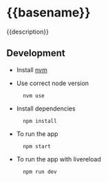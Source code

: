 # {{basename}}

{{description}}

## Development

* Install [nvm](https://github.com/creationix/nvm)
* Use correct node version

        nvm use

* Install dependencies

        npm install

* To run the app

        npm start

* To run the app with livereload

        npm run dev
